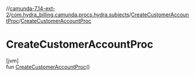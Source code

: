 //[camunda-7.14-ext-2](../../../index.md)/[com.hydra_billing.camunda.procs.hydra.subjects](../index.md)/[CreateCustomerAccountProc](index.md)/[CreateCustomerAccountProc](-create-customer-account-proc.md)

# CreateCustomerAccountProc

[jvm]\
fun [CreateCustomerAccountProc](-create-customer-account-proc.md)()
